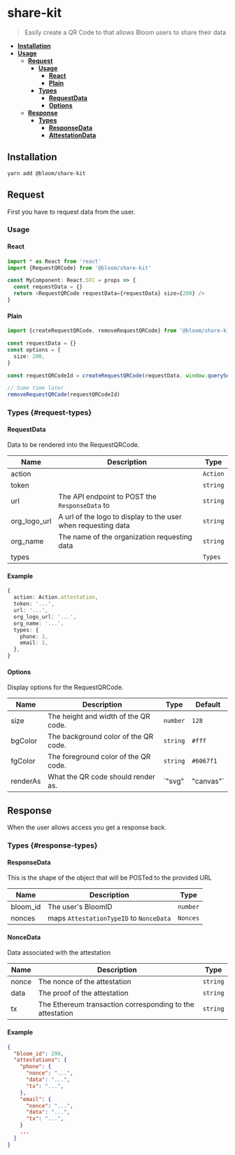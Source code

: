 # share-kit

> Easily create a QR Code to that allows Bloom users to share their data

- **[Installation](#installation)**
- **[Usage](#usage)**
  - **[Request](#request)**
    - **[Usage](#usage)**
      - **[React](#react)**
      - **[Plain](#plain)**
    - **[Types](#request-types)**
      - **[RequestData](#requestdata)**
      - **[Options](#options)**
  - **[Response](#response)**
    - **[Types](#response-types)**
      - **[ResponseData](#responsedata)**
      - **[AttestationData](#attestationdata)**

## Installation

```
yarn add @bloom/share-kit
```

## Request

First you have to request data from the user.

### Usage

#### React

```typescript
import * as React from 'react'
import {RequestQRCode} from '@bloom/share-kit'

const MyComponent: React.SFC = props => {
  const requestData = {}
  return <RequestQRCode requestData={requestData} size={200} />
}
```

#### Plain

```typescript
import {createRequestQRCode, removeRequestQRCode} from '@bloom/share-kit'

const requestData = {}
const options = {
  size: 200,
}

const requestQRCodeId = createRequestQRCode(requestData, window.querySelector('#my-container'), options)

// Some time later
removeRequestQRCode(requestQRCodeId)
```

### Types {#request-types}

#### RequestData

Data to be rendered into the RequestQRCode.

| Name         | Description                                                   | Type     |
| ------------ | ------------------------------------------------------------- | -------- |
| action       |                                                               | `Action` |
| token        |                                                               | `string` |
| url          | The API endpoint to POST the `ResponseData` to                | `string` |
| org_logo_url | A url of the logo to display to the user when requesting data | `string` |
| org_name     | The name of the organization requesting data                  | `string` |
| types        |                                                               | `Types`  |

#### Example

```ts
{
  action: Action.attestation,
  token: '...',
  url: '...',
  org_logo_url: '...',
  org_name: '...',
  types: {
    phone: 1,
    email: 1,
  },
}
```

#### Options

Display options for the RequestQRCode.

| Name     | Description                          | Type               | Default   |
| -------- | ------------------------------------ | ------------------ | --------- |
| size     | The height and width of the QR code. | `number`           | `128`     |
| bgColor  | The background color of the QR code. | `string`           | `#fff`    |
| fgColor  | The foreground color of the QR code. | `string`           | `#6067f1` |
| renderAs | What the QR code should render as.   | `"svg" | "canvas"` | `svg`     |

## Response

When the user allows access you get a response back.

### Types {#response-types}

#### ResponseData

This is the shape of the object that will be POSTed to the provided URL

| Name     | Description                             | Type     |
| -------- | --------------------------------------- | -------- |
| bloom_id | The user's BloomID                      | `number` |
| nonces   | maps `AttestationTypeID` to `NonceData` | `Nonces` |

#### NonceData

Data associated with the attestation

| Name  | Description                                               | Type     |
| ----- | --------------------------------------------------------- | -------- |
| nonce | The nonce of the attestation                              | `string` |
| data  | The proof of the attestation                              | `string` |
| tx    | The Ethereum transaction corresponding to the attestation | `string` |

#### Example

```json
{
  "bloom_id": 299,
  "attestations": {
    "phone": {
      "nonce": "...",
      "data": "...",
      "tx": "...",
    },
    "email": {
      "nonce": "...",
      "data": "...",
      "tx": "...",
    }
    ...
  }
}
```
